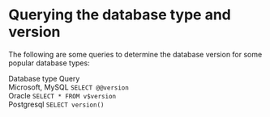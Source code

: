 # Querying the database type and version

The following are some queries to determine the database version for some popular database types:

Database type                            Query<br>
Microsoft, MySQL                         `SELECT @@version`<br>
Oracle                                   `SELECT * FROM v$version`<br>
Postgresql                               `SELECT version()`<br>

